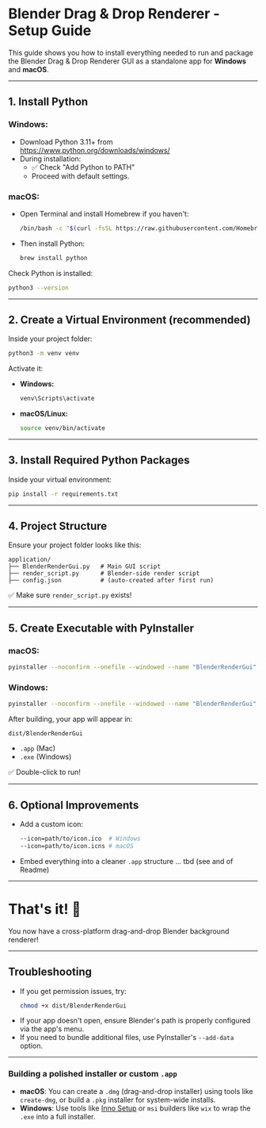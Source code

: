 # Blender Drag & Drop Renderer - Setup Guide

This guide shows you how to install everything needed to run and package the Blender Drag & Drop Renderer GUI as a standalone app for **Windows** and **macOS**.

---

## 1. Install Python

### Windows:
- Download Python 3.11+ from https://www.python.org/downloads/windows/
- During installation:
  - ✅ Check "Add Python to PATH"
  - Proceed with default settings.

### macOS:
- Open Terminal and install Homebrew if you haven't:
  ```bash
  /bin/bash -c "$(curl -fsSL https://raw.githubusercontent.com/Homebrew/install/HEAD/install.sh)"
  ```
- Then install Python:
  ```bash
  brew install python
  ```

Check Python is installed:
```bash
python3 --version
```

---

## 2. Create a Virtual Environment (recommended)

Inside your project folder:

```bash
python3 -m venv venv
```

Activate it:

- **Windows:**
  ```bash
  venv\Scripts\activate
  ```
- **macOS/Linux:**
  ```bash
  source venv/bin/activate
  ```

---

## 3. Install Required Python Packages

Inside your virtual environment:

```bash
pip install -r requirements.txt
```

---

## 4. Project Structure

Ensure your project folder looks like this:

```
application/
├── BlenderRenderGui.py   # Main GUI script
├── render_script.py      # Blender-side render script
├── config.json           # (auto-created after first run)
```

✅ Make sure `render_script.py` exists!

---

## 5. Create Executable with PyInstaller

### macOS:
```bash
pyinstaller --noconfirm --onefile --windowed --name "BlenderRenderGui" BlenderRenderGui.py
```

### Windows:
```bash
pyinstaller --noconfirm --onefile --windowed --name "BlenderRenderGui" BlenderRenderGui.py
```

After building, your app will appear in:
```
dist/BlenderRenderGui
```

- `.app` (Mac)
- `.exe` (Windows)

✅ Double-click to run!

---

## 6. Optional Improvements

- Add a custom icon:
  ```bash
  --icon=path/to/icon.ico  # Windows
  --icon=path/to/icon.icns # macOS
  ```
- Embed everything into a cleaner `.app` structure ... tbd (see and of Readme)

---

# That's it! 🎉

You now have a cross-platform drag-and-drop Blender background renderer!

---

## Troubleshooting

- If you get permission issues, try:
  ```bash
  chmod +x dist/BlenderRenderGui
  ```
- If your app doesn't open, ensure Blender's path is properly configured via the app's menu.
- If you need to bundle additional files, use PyInstaller's `--add-data` option.

---

### Building a polished installer or custom `.app`
- **macOS**: You can create a `.dmg` (drag-and-drop installer) using tools like `create-dmg`, or build a `.pkg` installer for system-wide installs.
- **Windows**: Use tools like [Inno Setup](https://jrsoftware.org/isinfo.php) or `msi` builders like `wix` to wrap the `.exe` into a full installer.
